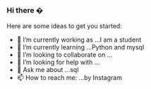 ### Hi there �  

Here are some ideas to get you started:

- 🔭 I’m currently working as ...I am a student 
- 🌱 I’m currently learning ...Python and mysql
- 👯 I’m looking to collaborate on ...
- 🤔 I’m looking for help with ...
- 💬 Ask me about ...sql
- 📫 How to reach me: ...by Instagram



